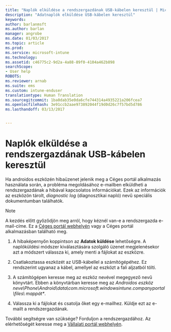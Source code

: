```yaml
---
title: "Naplók elküldése a rendszergazdának USB-kábelen keresztül | Microsoft Docs"
description: "Adatnaplók elküldése USB-kábelen keresztül"
keywords: 
author: barlanmsft
ms.author: barlan
manager: angrobe
ms.date: 01/03/2017
ms.topic: article
ms.prod: 
ms.service: microsoft-intune
ms.technology: 
ms.assetid: c46775c2-9d2a-4a88-89f0-4104a462b898
searchScope:
- User help
ROBOTS: 
ms.reviewer: arnab
ms.suite: ems
ms.custom: intune-enduser
translationtype: Human Translation
ms.sourcegitcommit: 1ba0dab35e0da6cfe744314a4935221a206fcea7
ms.openlocfilehash: 3e91ccb2aae973892044f19d0d26c7f57bd5d786
ms.lasthandoff: 03/13/2017


---
```



# <a name="send-logs-to-your-it-admin-using-a-usb-cable"></a>Naplók elküldése a rendszergazdának USB-kábelen keresztül

Ha androidos eszközén hibaüzenet jelenik meg a Céges portál alkalmazás használata során, a probléma megoldásához e-mailben elküldheti a rendszergazdának a hibával kapcsolatos információkat. Ezek az információk az eszközön tárolt, _diagnostic log_ (diagnosztikai napló) nevű speciális dokumentumban találhatók.

> [!Note]
> A kezdés előtt győződjön meg arról, hogy kéznél van-e a rendszergazda e-mail-címe. Ez a [Céges portál webhelyén](http://portal.manage.microsoft.com) vagy a Céges portál alkalmazásban található meg.

1.  A hibaképernyőn koppintson az **Adatok küldése** lehetőségre. A naplóküldési módszer kiválasztására szolgáló üzenet megjelenésekor azt a módszert válassza ki, amely menti a fájlokat az eszközre.

2.  Csatlakoztassa eszközét az USB-kábellel a számítógépéhez. Ez rendszerint ugyanaz a kábel, amellyel az eszközt a fali aljzatból tölti.

3.  A számítógépen keresse meg az eszköz nevével megegyező nevű könyvtárt. Ebben a könyvtárban keresse meg az *Androidos eszköz neve\Phone\Android\data\com.microsoft.windowsintune.companyportal\files\ mappát\**.

4.  Válassza ki a fájlokat és csatolja őket egy e-mailhez. Küldje ezt az e-mailt a rendszergazdának.

További segítségre van szüksége? Forduljon a rendszergazdához. Az elérhetőségét keresse meg a [Vállalati portál webhelyén](http://portal.manage.microsoft.com).

